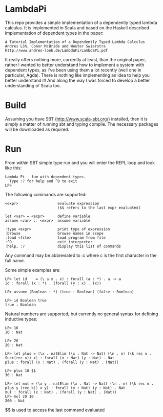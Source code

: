 LambdaPi
========

This repo provides a simple implementation of a dependently typed
lambda calculus. It is implemented in Scala and based on the Haskell
described implementation of dependent types in the paper:

    A Tutorial Implementation of a Dependently Typed Lambda Calculus
    Andres Löh, Conor McBride and Wouter Swierstra
    http://www.andres-loeh.de/LambdaPi/LambdaPi.pdf
 
It really offers nothing more, currently at least, than the original
paper, rather I wanted to better understand how to implement a system
with dependent types, as I've been using them a lot recently (well one
in particular, Agda). There is nothing like implementing an idea to
help you better understand it!  And along the way I was forced to
develop a better understanding of Scala too.


Build
=====

Assuming you have SBT (http://www.scala-sbt.org/) installed, then it
is simply a matter of running sbt and typing compile. The necessary
packages will be downloaded as required.

Run
===

From within SBT simple type run and you will enter the REPL loop and look like this:

    Lambda Pi - fun with dependent types.
      Type :? for help and ^D to exit
    LP> 

The following commands are supported:

    <expr>                  evaluate expression 
                            ($$ refers to the last expr evaluated)
 
    let <var> = <expr>      define variable
    assume <var> :: <expr>  assume variable

    :type <expr>            print type of expression
    :browse                 browse names in scope
    :load <file>            load program from file
    :^D                     exit interpreter
    :help, :?               display this list of commands

Any command may be abbreviated to :c where c is the first character in
the full name.

Some simple examples are:

    LP> let id    = (\ a x . x) : forall (a : *) . a -> a 
    id : forall (x : *) . (forall (y : x) . (x))

    LP> assume (Boolean : *) (true : Boolean) (false : Boolean)

    LP> id Boolean true
    true : Boolean

Natural numbers are supported, but currently no general syntax for
defining inductive types:

    LP> 10
    10 : Nat

    LP> 20
    20 : Nat

    LP> let plus = (\x . natElim (\x . Nat -> Nat) (\n . n) (\k rec n . Succ(rec n)) x) : forall (x : Nat) (y : Nat) . Nat
    plus : forall (x : Nat) . (forall (y : Nat) . (Nat))

    LP> plus 10 $$
    30 : Nat

    LP> let mul = (\x y . natElim (\x . Nat -> Nat) (\n . n) (\k rec n . plus y (rec k)) x y) : forall (x : Nat) (y : Nat) . Nat
    mul : forall (x : Nat) . (forall (y : Nat) . (Nat))
    LP> mul 20 10
    200 : Nat

$$ is used to access the last command evaluated


